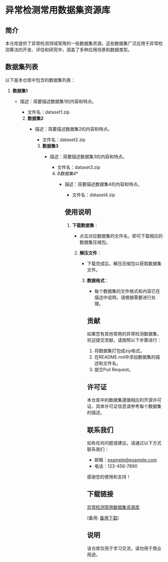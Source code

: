 # 异常检测常用数据集资源库

## 简介

本仓库提供了异常检测领域常用的一些数据集资源。这些数据集广泛应用于异常检测算法的开发、评估和研究中，涵盖了多种应用场景和数据类型。

## 数据集列表

以下是本仓库中包含的数据集列表：

1. **数据集1**
   - 描述：简要描述数据集1的内容和特点。
      - 文件名：dataset1.zip

      2. **数据集2**
         - 描述：简要描述数据集2的内容和特点。
            - 文件名：dataset2.zip

            3. **数据集3**
               - 描述：简要描述数据集3的内容和特点。
                  - 文件名：dataset3.zip

                  4. *8数据集4**
                     - 描述：简要描述数据集4的内容和特点。
                        - 文件名：dataset4.zip

                        ## 使用说明

                        1. **下载数据集**：
                           - 点击对应数据集的文件名，即可下载相应的数据集压缩包。

                           2. **解压文件**：
                              - 下载完成后，解压压缩包以获取数据集文件。

                              3. **数据格式**：
                                 - 每个数据集的文件格式和内容已在描述中说明，请根据需要进行处理。

                                 ## 贡献

                                 如果您有其他常用的异常检测数据集，欢迎提交贡献。请按照以下步骤进行：

                                 1. 将数据集打包成zip格式。
                                 2. 在README.md中添加数据集的描述和文件名。
                                 3. 提交Pull Request。

                                 ## 许可证

                                 本仓库中的数据集遵循相应的开源许可证。具体许可证信息请参考每个数据集的描述。

                                 ## 联系我们

                                 如有任何问题或建议，请通过以下方式联系我们：

                                 - 邮箱：example@example.com
                                 - 电话：123-456-7890

                                 感谢您的使用和支持！

                                 ## 下载链接
                                 [异常检测常用数据集资源库](https://pan.quark.cn/s/199c1c153c39) 

                                 (备用: [备用下载](https://pan.baidu.com/s/1QvrQ2q5Kotk2JYQU9IsuyQ?pwd=1234))

                                 ## 说明

                                 该仓库仅用于学习交流，请勿用于商业用途。

